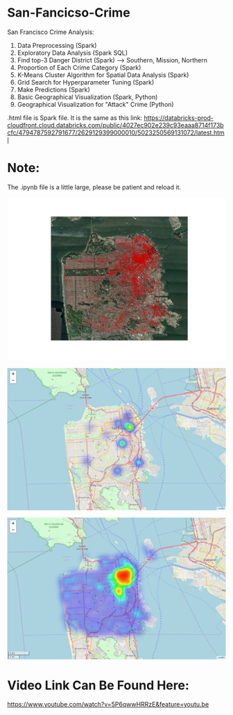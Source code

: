 # San-Fancicso-Crime

San Francisco Crime Analysis:

1. Data Preprocessing (Spark)
2. Exploratory Data Analysis (Spark SQL)
3. Find top-3 Danger District (Spark) --> Southern, Mission, Northern
4. Proportion of Each Crime Category (Spark)
5. K-Means Cluster Algorithm for Spatial Data Analysis (Spark)
6. Grid Search for Hyperparameter Tuning (Spark)
7. Make Predictions (Spark)
8. Basic Geographical Visualization (Spark, Python)
9. Geographical Visualization for "Attack" Crime (Python)

.html file is Spark file. It is the same as this link: 
https://databricks-prod-cloudfront.cloud.databricks.com/public/4027ec902e239c93eaaa8714f173bcfc/4794787592791677/2629129399000010/5023250569131072/latest.html


# Note:

The .ipynb file is a little large, please be patient and reload it.

![alt text](https://github.com/iyutpo/San-Fancicso-Crime/blob/master/foo1.png)

![alt text](https://github.com/iyutpo/San-Fancicso-Crime/blob/master/map.png)

![alt text](https://github.com/iyutpo/San-Fancicso-Crime/blob/master/map2.png)

# Video Link Can Be Found Here:

https://www.youtube.com/watch?v=5P6qwwHRRzE&feature=youtu.be
